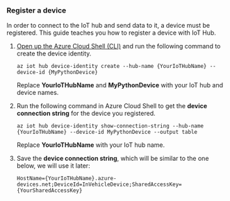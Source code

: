 ### Register a device

In order to connect to the IoT hub and send data to it, a device must be registered. This guide teaches you how to register a device with IoT Hub.

1. [Open up the Azure Cloud Shell (CLI)](https://docs.microsoft.com/en-us/azure/iot-hub/quickstart-send-telemetry-python#open-azure-cloud-shell) and run the following command to create the device identity.

    ```Azure CLI
    az iot hub device-identity create --hub-name {YourIoTHubName} --device-id {MyPythonDevice}
    ```
   Replace **YourIoTHubName** and **MyPythonDevice** with your IoT hub and device names.

2. Run the following command in Azure Cloud Shell to get the **device connection string** for the device you registered.

    ```Azure CLI
    az iot hub device-identity show-connection-string --hub-name {YourIoTHubName} --device-id MyPythonDevice --output table
    ```
    Replace **YourIoTHubName** with your IoT hub name.

3. Save the **device connection string**, which will be similar to the one below, we will use it later:

    ```
    HostName={YourIoTHubName}.azure-devices.net;DeviceId=InVehicleDevice;SharedAccessKey={YourSharedAccessKey}
    ```
